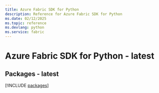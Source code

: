 ```yaml
---
title: Azure Fabric SDK for Python
description: Reference for Azure Fabric SDK for Python
ms.date: 02/12/2025
ms.topic: reference
ms.devlang: python
ms.service: fabric
---
```

# Azure Fabric SDK for Python - latest
## Packages - latest
[!INCLUDE [packages](fabric-index.md)]
